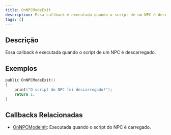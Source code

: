 ```yaml
---
title: OnNPCModeExit
description: Essa callback é executada quando o script de um NPC é descarregado.
tags: []
---
```


<VersionWarn name='callback' version='SA-MP 0.3a' />

## Descrição

Essa callback é executada quando o script de um NPC é descarregado. 


## Exemplos

```c
public OnNPCModeExit()
{
    print("O script do NPC foi descarregado!");
    return 1;
}
```

## Callbacks Relacionadas

- [OnNPCModeInit](../callbacks/OnNPCModeInit): Executada quando o script do NPC é carregado.
